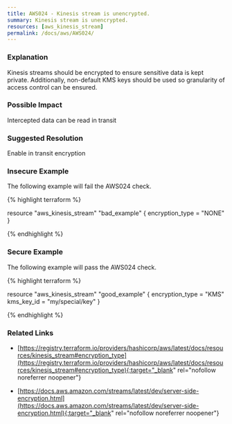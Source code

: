 ```yaml
---
title: AWS024 - Kinesis stream is unencrypted.
summary: Kinesis stream is unencrypted. 
resources: [aws_kinesis_stream] 
permalink: /docs/aws/AWS024/
---
```

### Explanation


Kinesis streams should be encrypted to ensure sensitive data is kept private. Additionally, non-default KMS keys should be used so granularity of access control can be ensured.


### Possible Impact
Intercepted data can be read in transit

### Suggested Resolution
Enable in transit encryption


### Insecure Example

The following example will fail the AWS024 check.

{% highlight terraform %}

resource "aws_kinesis_stream" "bad_example" {
	encryption_type = "NONE"
}

{% endhighlight %}



### Secure Example

The following example will pass the AWS024 check.

{% highlight terraform %}

resource "aws_kinesis_stream" "good_example" {
	encryption_type = "KMS"
	kms_key_id = "my/special/key"
}

{% endhighlight %}



### Related Links


- [https://registry.terraform.io/providers/hashicorp/aws/latest/docs/resources/kinesis_stream#encryption_type](https://registry.terraform.io/providers/hashicorp/aws/latest/docs/resources/kinesis_stream#encryption_type){:target="_blank" rel="nofollow noreferrer noopener"}

- [https://docs.aws.amazon.com/streams/latest/dev/server-side-encryption.html](https://docs.aws.amazon.com/streams/latest/dev/server-side-encryption.html){:target="_blank" rel="nofollow noreferrer noopener"}


